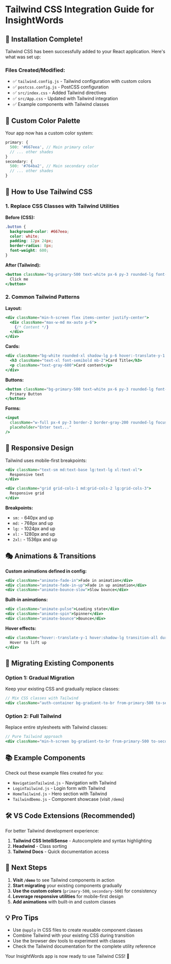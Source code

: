 # Tailwind CSS Integration Guide for InsightWords

## 🎉 Installation Complete!

Tailwind CSS has been successfully added to your React application. Here's what was set up:

### Files Created/Modified:
- ✅ `tailwind.config.js` - Tailwind configuration with custom colors
- ✅ `postcss.config.js` - PostCSS configuration
- ✅ `src/index.css` - Added Tailwind directives
- ✅ `src/App.css` - Updated with Tailwind integration
- ✅ Example components with Tailwind classes

## 🎨 Custom Color Palette

Your app now has a custom color system:

```javascript
primary: {
  500: '#667eea', // Main primary color
  // ... other shades
}
secondary: {
  500: '#764ba2', // Main secondary color
  // ... other shades
}
```

## 🚀 How to Use Tailwind CSS

### 1. Replace CSS Classes with Tailwind Utilities

**Before (CSS):**
```css
.button {
  background-color: #667eea;
  color: white;
  padding: 12px 24px;
  border-radius: 8px;
  font-weight: 600;
}
```

**After (Tailwind):**
```jsx
<button className="bg-primary-500 text-white px-6 py-3 rounded-lg font-semibold">
  Click me
</button>
```

### 2. Common Tailwind Patterns

**Layout:**
```jsx
<div className="min-h-screen flex items-center justify-center">
  <div className="max-w-md mx-auto p-6">
    {/* Content */}
  </div>
</div>
```

**Cards:**
```jsx
<div className="bg-white rounded-xl shadow-lg p-6 hover:-translate-y-1 transition-all duration-300">
  <h3 className="text-xl font-semibold mb-2">Card Title</h3>
  <p className="text-gray-600">Card content</p>
</div>
```

**Buttons:**
```jsx
<button className="bg-primary-500 text-white px-6 py-3 rounded-lg font-semibold hover:bg-primary-600 transition-all duration-300">
  Primary Button
</button>
```

**Forms:**
```jsx
<input 
  className="w-full px-4 py-3 border-2 border-gray-200 rounded-lg focus:border-primary-500 focus:outline-none focus:ring-4 focus:ring-primary-100 transition-all duration-300"
  placeholder="Enter text..."
/>
```

## 📱 Responsive Design

Tailwind uses mobile-first breakpoints:

```jsx
<div className="text-sm md:text-base lg:text-lg xl:text-xl">
  Responsive text
</div>

<div className="grid grid-cols-1 md:grid-cols-2 lg:grid-cols-3">
  Responsive grid
</div>
```

**Breakpoints:**
- `sm:` - 640px and up
- `md:` - 768px and up  
- `lg:` - 1024px and up
- `xl:` - 1280px and up
- `2xl:` - 1536px and up

## 🎭 Animations & Transitions

**Custom animations defined in config:**
```jsx
<div className="animate-fade-in">Fade in animation</div>
<div className="animate-fade-in-up">Fade in up animation</div>
<div className="animate-bounce-slow">Slow bounce</div>
```

**Built-in animations:**
```jsx
<div className="animate-pulse">Loading state</div>
<div className="animate-spin">Spinner</div>
<div className="animate-bounce">Bounce</div>
```

**Hover effects:**
```jsx
<div className="hover:-translate-y-1 hover:shadow-lg transition-all duration-300">
  Hover to lift up
</div>
```

## 🔧 Migrating Existing Components

### Option 1: Gradual Migration
Keep your existing CSS and gradually replace classes:

```jsx
// Mix CSS classes with Tailwind
<div className="auth-container bg-gradient-to-br from-primary-500 to-secondary-500">
```

### Option 2: Full Tailwind
Replace entire stylesheets with Tailwind classes:

```jsx
// Pure Tailwind approach
<div className="min-h-screen bg-gradient-to-br from-primary-500 to-secondary-500 flex items-center justify-center p-5">
```

## 📚 Example Components

Check out these example files created for you:
- `NavigationTailwind.js` - Navigation with Tailwind
- `LoginTailwind.js` - Login form with Tailwind
- `HomeTailwind.js` - Hero section with Tailwind
- `TailwindDemo.js` - Component showcase (visit `/demo`)

## 🛠️ VS Code Extensions (Recommended)

For better Tailwind development experience:
1. **Tailwind CSS IntelliSense** - Autocomplete and syntax highlighting
2. **Headwind** - Class sorting
3. **Tailwind Docs** - Quick documentation access

## 🎯 Next Steps

1. **Visit `/demo`** to see Tailwind components in action
2. **Start migrating** your existing components gradually
3. **Use the custom colors** (`primary-500`, `secondary-500`) for consistency
4. **Leverage responsive utilities** for mobile-first design
5. **Add animations** with built-in and custom classes

## 💡 Pro Tips

- Use `@apply` in CSS files to create reusable component classes
- Combine Tailwind with your existing CSS during transition
- Use the browser dev tools to experiment with classes
- Check the Tailwind documentation for the complete utility reference

Your InsightWords app is now ready to use Tailwind CSS! 🚀
